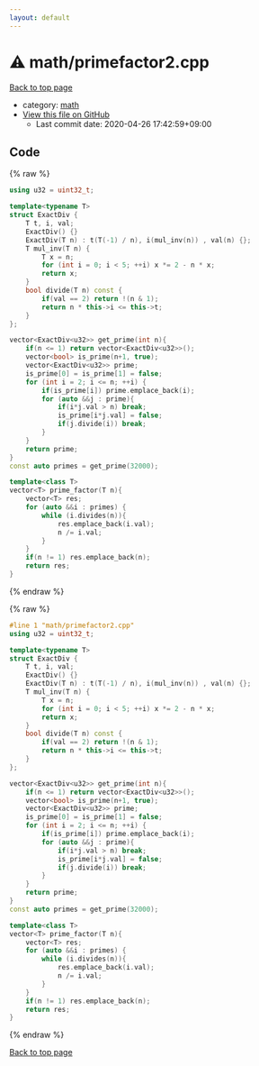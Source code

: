 ```yaml
---
layout: default
---
```


<!-- mathjax config similar to math.stackexchange -->
<script type="text/javascript" async
  src="https://cdnjs.cloudflare.com/ajax/libs/mathjax/2.7.5/MathJax.js?config=TeX-MML-AM_CHTML">
</script>
<script type="text/x-mathjax-config">
  MathJax.Hub.Config({
    TeX: { equationNumbers: { autoNumber: "AMS" }},
    tex2jax: {
      inlineMath: [ ['$','$'] ],
      processEscapes: true
    },
    "HTML-CSS": { matchFontHeight: false },
    displayAlign: "left",
    displayIndent: "2em"
  });
</script>

<script type="text/javascript" src="https://cdnjs.cloudflare.com/ajax/libs/jquery/3.4.1/jquery.min.js"></script>
<script src="https://cdn.jsdelivr.net/npm/jquery-balloon-js@1.1.2/jquery.balloon.min.js" integrity="sha256-ZEYs9VrgAeNuPvs15E39OsyOJaIkXEEt10fzxJ20+2I=" crossorigin="anonymous"></script>
<script type="text/javascript" src="../../assets/js/copy-button.js"></script>
<link rel="stylesheet" href="../../assets/css/copy-button.css" />


# :warning: math/primefactor2.cpp

<a href="../../index.html">Back to top page</a>

* category: <a href="../../index.html#7e676e9e663beb40fd133f5ee24487c2">math</a>
* <a href="{{ site.github.repository_url }}/blob/master/math/primefactor2.cpp">View this file on GitHub</a>
    - Last commit date: 2020-04-26 17:42:59+09:00




## Code

<a id="unbundled"></a>
{% raw %}
```cpp
using u32 = uint32_t;

template<typename T>
struct ExactDiv {
    T t, i, val;
    ExactDiv() {}
    ExactDiv(T n) : t(T(-1) / n), i(mul_inv(n)) , val(n) {};
    T mul_inv(T n) {
        T x = n;
        for (int i = 0; i < 5; ++i) x *= 2 - n * x;
        return x;
    }
    bool divide(T n) const {
        if(val == 2) return !(n & 1);
        return n * this->i <= this->t;
    }
};

vector<ExactDiv<u32>> get_prime(int n){
    if(n <= 1) return vector<ExactDiv<u32>>();
    vector<bool> is_prime(n+1, true);
    vector<ExactDiv<u32>> prime;
    is_prime[0] = is_prime[1] = false;
    for (int i = 2; i <= n; ++i) {
        if(is_prime[i]) prime.emplace_back(i);
        for (auto &&j : prime){
            if(i*j.val > n) break;
            is_prime[i*j.val] = false;
            if(j.divide(i)) break;
        }
    }
    return prime;
}
const auto primes = get_prime(32000);

template<class T>
vector<T> prime_factor(T n){
    vector<T> res;
    for (auto &&i : primes) {
        while (i.divides(n)){
            res.emplace_back(i.val);
            n /= i.val;
        }
    }
    if(n != 1) res.emplace_back(n);
    return res;
}
```
{% endraw %}

<a id="bundled"></a>
{% raw %}
```cpp
#line 1 "math/primefactor2.cpp"
using u32 = uint32_t;

template<typename T>
struct ExactDiv {
    T t, i, val;
    ExactDiv() {}
    ExactDiv(T n) : t(T(-1) / n), i(mul_inv(n)) , val(n) {};
    T mul_inv(T n) {
        T x = n;
        for (int i = 0; i < 5; ++i) x *= 2 - n * x;
        return x;
    }
    bool divide(T n) const {
        if(val == 2) return !(n & 1);
        return n * this->i <= this->t;
    }
};

vector<ExactDiv<u32>> get_prime(int n){
    if(n <= 1) return vector<ExactDiv<u32>>();
    vector<bool> is_prime(n+1, true);
    vector<ExactDiv<u32>> prime;
    is_prime[0] = is_prime[1] = false;
    for (int i = 2; i <= n; ++i) {
        if(is_prime[i]) prime.emplace_back(i);
        for (auto &&j : prime){
            if(i*j.val > n) break;
            is_prime[i*j.val] = false;
            if(j.divide(i)) break;
        }
    }
    return prime;
}
const auto primes = get_prime(32000);

template<class T>
vector<T> prime_factor(T n){
    vector<T> res;
    for (auto &&i : primes) {
        while (i.divides(n)){
            res.emplace_back(i.val);
            n /= i.val;
        }
    }
    if(n != 1) res.emplace_back(n);
    return res;
}

```
{% endraw %}

<a href="../../index.html">Back to top page</a>

